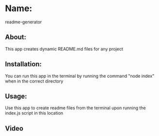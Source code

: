 
# Name:  
readme-generator
## About:  
This app creates dynamic README.md files for any project
## Installation:  
You can run this app in the terminal by running the command "node index" when in the correct directory 

## Usage:  
Use this app to create readme files from the terminal upon running the index.js script in this location

## Video

